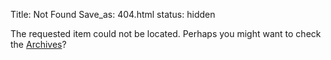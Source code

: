 Title: Not Found
Save_as: 404.html
status: hidden

The requested item could not be located. Perhaps you might want to check
the [Archives](/blog/archives/)?
